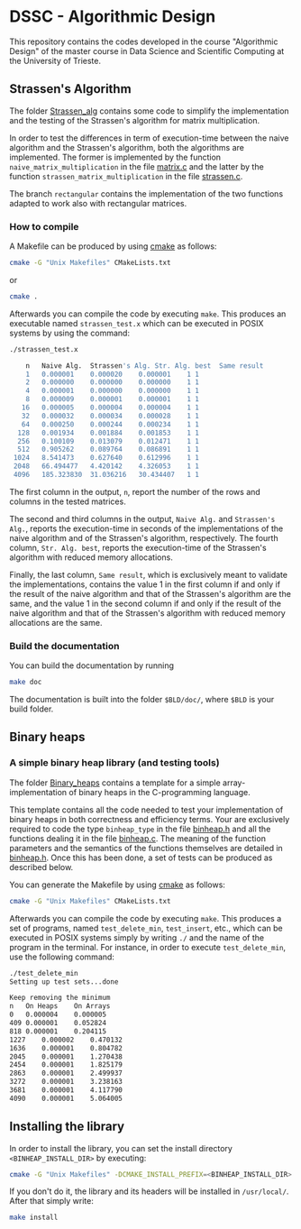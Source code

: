 # DSSC - Algorithmic Design
This repository contains the codes developed in the course "Algorithmic Design" of the master course in Data Science and Scientific Computing at the University of Trieste.



## Strassen's Algorithm

The folder [Strassen_alg](Strassen_alg) contains some code to simplify the implementation and the testing of the Strassen's algorithm for matrix multiplication.

In order to test the differences in term of execution-time between the naive algorithm and the Strassen's algorithm, both the algorithms are implemented. The former is implemented by the function `naive_matrix_multiplication` in the file [matrix.c](Strassen_alg/matrix.c) and the latter by the function `strassen_matrix_multiplication` in the file [strassen.c](Strassen_alg/strassen.c).

The branch `rectangular` contains the implementation of the two functions adapted to work also with rectangular matrices.

### How to compile

A Makefile can be produced by using [cmake](https://cmake.org/) as follows:
```bash
cmake -G "Unix Makefiles" CMakeLists.txt
```
or 

```bash
cmake .
```

Afterwards you can compile the code by executing `make`. This produces an executable named `strassen_test.x` which can be executed in POSIX systems by using the command:

```bash
./strassen_test.x

    n	Naive Alg.	Strassen's Alg.	Str. Alg. best	Same result
    1	0.000001	0.000020	0.000001	1 1
    2	0.000000	0.000000	0.000000	1 1
    4	0.000001	0.000000	0.000000	1 1
    8	0.000009	0.000001	0.000001	1 1
   16	0.000005	0.000004	0.000004	1 1
   32	0.000032	0.000034	0.000028	1 1
   64	0.000250	0.000244	0.000234	1 1
  128	0.001934	0.001884	0.001853	1 1
  256	0.100109	0.013079	0.012471	1 1
  512	0.905262	0.089764	0.086891	1 1
 1024	8.541473	0.627640	0.612996	1 1
 2048	66.494477	4.420142	4.326053	1 1
 4096	185.323830	31.036216	30.434407	1 1
```

The first column in the output, `n`, report the number of the rows and columns in the tested matrices.

The second and third columns in the output, `Naive Alg.` and `Strassen's Alg.`, reports the execution-time in seconds of the implementations of the naive algorithm and of the Strassen's algorithm, respectively. The fourth column, `Str. Alg. best`, reports the execution-time of the Strassen's algorithm with reduced memory allocations.

Finally, the last column, `Same result`, which is exclusively meant to validate the implementations, contains the value 1 in the first column if and only if the result of the naive algorithm and that of the Strassen's algorithm are the same, and the value 1 in the second column if and only if the result of the naive algorithm and that of the Strassen's algorithm with reduced memory allocations are the same.

### Build the documentation

You can build the documentation by running

```bash
make doc
```

The documentation is built into the folder `$BLD/doc/`, where `$BLD` is your build folder.



## Binary heaps

### A simple binary heap library (and testing tools)

The folder [Binary_heaps](Binary_heaps) contains a template for a simple array-implementation of binary heaps in the C-programming language.

This template contains all the code needed to test your implementation of binary heaps in both correctness and efficiency terms. Your are exclusively required to code the type `binheap_type` in the file [binheap.h](include/binheap.h) and all the functions dealing it in the file [binheap.c](src/binheap.c). The meaning of the function parameters and the semantics of the functions themselves are detailed in [binheap.h](include/binheap.h). Once this has been done, a set of tests can be produced as described below.

You can generate the Makefile by using [cmake](https://cmake.org/) as follows:

```bash
cmake -G "Unix Makefiles" CMakeLists.txt
```

Afterwards you can compile the code by executing `make`. This produces a set of programs, named `test_delete_min`, `test_insert`, etc., which can be executed in POSIX systems simply by writing `./` and the name of the program in the terminal. For instance, in order to execute `test_delete_min`, use the following command:

```bash
./test_delete_min
Setting up test sets...done

Keep removing the minimum
n	On Heaps	On Arrays
0	0.000004	0.000005
409	0.000001	0.052824
818	0.000001	0.204115
1227	0.000002	0.470132
1636	0.000001	0.804782
2045	0.000001	1.270438
2454	0.000001	1.825179
2863	0.000001	2.499937
3272	0.000001	3.238163
3681	0.000001	4.117790
4090	0.000001	5.064005
```

## Installing the library

In order to install the library, you can set the install directory `<BINHEAP_INSTALL_DIR>` by executing:

```bash
cmake -G "Unix Makefiles" -DCMAKE_INSTALL_PREFIX=<BINHEAP_INSTALL_DIR> CMakeLists.txt
```

If you don't do it, the library and its headers will be installed in `/usr/local/`.
After that simply write:

```bash
make install
```